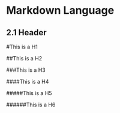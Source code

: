 Markdown Language
==============

2.1 Header
------------

#This is a H1

##This is a H2

###This is a H3

####This is a H4

#####This is a H5

######This is a H6
